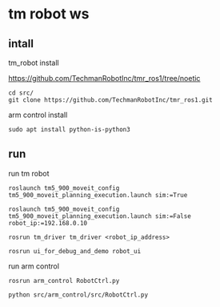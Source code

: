 # tm robot ws


## intall
tm_robot install

https://github.com/TechmanRobotInc/tmr_ros1/tree/noetic

    cd src/
    git clone https://github.com/TechmanRobotInc/tmr_ros1.git

arm control install

    sudo apt install python-is-python3


## run

run tm robot

    roslaunch tm5_900_moveit_config tm5_900_moveit_planning_execution.launch sim:=True

    roslaunch tm5_900_moveit_config tm5_900_moveit_planning_execution.launch sim:=False robot_ip:=192.168.0.10

    rosrun tm_driver tm_driver <robot_ip_address>

    rosrun ui_for_debug_and_demo robot_ui

run arm control

    rosrun arm_control RobotCtrl.py

    python src/arm_control/src/RobotCtrl.py